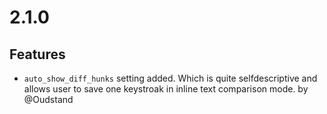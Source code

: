 # 2.1.0

## Features

- `auto_show_diff_hunks` setting added. Which is quite selfdescriptive and allows user to save one keystroak in inline text comparison mode. by @Oudstand
